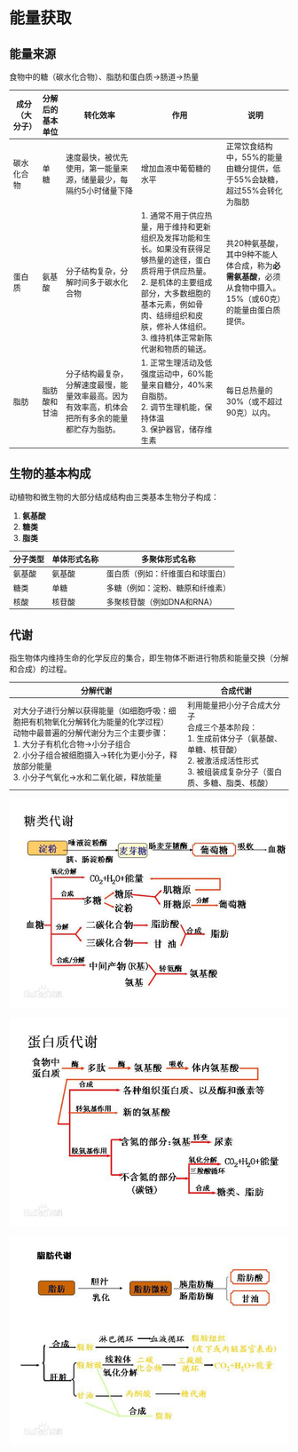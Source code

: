 # 能量获取

## 能量来源

食物中的糖（碳水化合物）、脂肪和蛋白质→肠道→热量

| 成分（大分子） | 分解后的基本单位 | 转化效率                                                     | 作用                                                         | 说明                                                         |
| -------------- | ---------------- | ------------------------------------------------------------ | ------------------------------------------------------------ | ------------------------------------------------------------ |
| 碳水化合物     | 单 糖            | 速度最快，被优先使用，第一能量来源，储量最少，每隔约5小时储量下降<br /> | 增加血液中葡萄糖的水平                                       | 正常饮食结构中，55%的能量由糖分提供，低于55%会缺糖，超过55%会转化为脂肪 |
| 蛋白质         | 氨基酸           | 分子结构复杂，分解时间多于碳水化合物                         | 1. 通常不用于供应热量，用于维持和更新组织及发挥功能和生长。如果没有获得足够热量的途径，蛋白质将用于供应热量。<br />2. 是机体的主要组成部分，大多数细胞的基本元素，例如骨肉、结缔组织和皮肤，修补人体组织。<br />3. 维持机体正常新陈代谢和物质的输送。 | 共20种氨基酸，其中9种不能人体合成，称为**必需氨基酸**，必须从食物中摄入。<br />15%（或60克）的能量由蛋白质提供。 |
| 脂肪           | 脂肪酸和甘油     | 分子结构最复杂，分解速度最慢，能量效率最高。因为有效率高，机体会把所有多余的能量都贮存为脂肪。 | 1. 正常生理活动及低强度运动中，60%能量来自糖分，40%来自脂肪。<br />2. 调节生理机能，保持体温<br />3. 保护器官，储存维生素 | 每日总热量的30%（或不超过90克）以内。                        |



## 生物的基本构成

动植物和微生物的大部分结成结构由三类基本生物分子构成：

1. **氨基酸**
2. **糖类**
3. **脂类**

| 分子类型 | 单体形式名称 | 多聚体形式名称                   |
| -------- | ------------ | -------------------------------- |
| 氨基酸   | 氨基酸       | 蛋白质（例如：纤维蛋白和球蛋白） |
| 糖类     | 单糖         | 多糖（例如：淀粉、糖原和纤维素） |
| 核酸     | 核苷酸       | 多聚核苷酸（例如DNA和RNA）       |



## 代谢

指生物体内维持生命的化学反应的集合，即生物体不断进行物质和能量交换（分解和合成）的过程。

| 分解代谢                                                     | 合成代谢                                                     |
| ------------------------------------------------------------ | ------------------------------------------------------------ |
| 对大分子进行分解以获得能量（如细胞呼吸：细胞把有机物氧化分解转化为能量的化学过程）<br />动物中最普遍的分解代谢分为三个主要步骤：<br />1. 大分子有机化合物→小分子组合<br />2. 小分子组合被细胞摄入→转化为更小分子，释放部分能量<br />3. 小分子气氧化→水和二氧化碳，释放能量<br /> | 利用能量把小分子合成大分子<br />合成三个基本阶段：<br />1. 生成前体分子（氨基酸、单糖、核苷酸）<br />2. 被激活成活性形式<br />3. 被组装成复杂分子（蛋白质、多糖、脂类、核酸） |

![img](assets/43a7d933c895d14304eb935573f082025aaf0722.jpg)

![img](assets/060828381f30e9246132eb474c086e061d95f736.jpg)

![img](assets/ca1349540923dd5436e1d01ed109b3de9c824831.jpg)